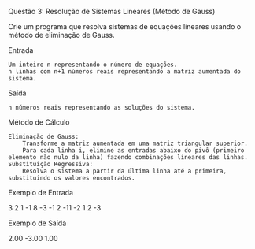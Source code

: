 Questão 3: Resolução de Sistemas Lineares (Método de Gauss)

Crie um programa que resolva sistemas de equações lineares usando o método de eliminação de Gauss.

Entrada

    Um inteiro n representando o número de equações.
    n linhas com n+1 números reais representando a matriz aumentada do sistema.

Saída

    n números reais representando as soluções do sistema.

Método de Cálculo

    Eliminação de Gauss:
        Transforme a matriz aumentada em uma matriz triangular superior.
        Para cada linha i, elimine as entradas abaixo do pivô (primeiro elemento não nulo da linha) fazendo combinações lineares das linhas.
    Substituição Regressiva:
        Resolva o sistema a partir da última linha até a primeira, substituindo os valores encontrados.

Exemplo de Entrada

3
2 1 -1 8
-3 -1 2 -11
-2 1 2 -3

Exemplo de Saída

2.00 -3.00 1.00

